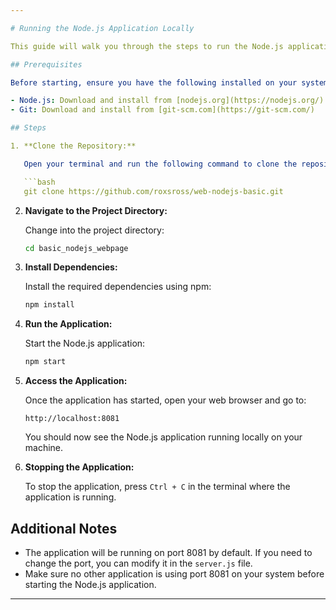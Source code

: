 ```yaml
---

# Running the Node.js Application Locally

This guide will walk you through the steps to run the Node.js application on your local machine.

## Prerequisites

Before starting, ensure you have the following installed on your system:

- Node.js: Download and install from [nodejs.org](https://nodejs.org/)
- Git: Download and install from [git-scm.com](https://git-scm.com/)

## Steps

1. **Clone the Repository:**

   Open your terminal and run the following command to clone the repository:

   ```bash
   git clone https://github.com/roxsross/web-nodejs-basic.git
   ```

2. **Navigate to the Project Directory:**

   Change into the project directory:

   ```bash
   cd basic_nodejs_webpage
   ```

3. **Install Dependencies:**

   Install the required dependencies using npm:

   ```bash
   npm install
   ```

4. **Run the Application:**

   Start the Node.js application:

   ```bash
   npm start
   ```

5. **Access the Application:**

   Once the application has started, open your web browser and go to:

   ```
   http://localhost:8081
   ```

   You should now see the Node.js application running locally on your machine.

6. **Stopping the Application:**

   To stop the application, press `Ctrl + C` in the terminal where the application is running.

## Additional Notes

- The application will be running on port 8081 by default. If you need to change the port, you can modify it in the `server.js` file.
- Make sure no other application is using port 8081 on your system before starting the Node.js application.

---
```


